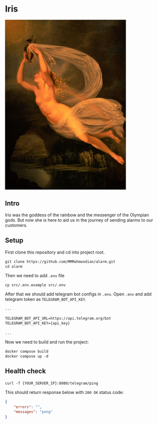 # Iris
<img src="images/Iris.jpeg" alt="Iris goddess of rainbow and messenger of gods" style="width:400px;"/>

## Intro
Iris was the goddess of the rainbow and the messenger of the Olympian gods. But now she is here to aid us in the journey of sending alarms to our customers.
## Setup
First clone this repository and cd into project root.<br>
```shell
git clone https://github.com/MMMahmoodian/alarm.git
cd alarm
```
Then we need to add `.env` file
```shell
cp src/.env.example src/.env
```
After that we should add telegram bot configs in `.env`. Open `.env` and add telegram token as `TELEGRAM_BOT_API_KEY`.
```
...

TELEGRAM_BOT_API_URL=https://api.telegram.org/bot
TELEGRAM_BOT_API_KEY={api_key}

...
```
Now we need to build and run the project:
```shell
docker compose build 
docker compose up -d
```

## Health check
`curl -f {YOUR_SERVER_IP}:8080/telegram/ping`

This should return response below with `200 OK` status code:
```json
{
    "errors": "",
    "messages": "pong"
}
```